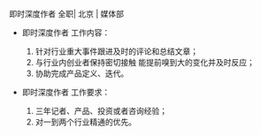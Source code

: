 即时深度作者 全职| 北京 | 媒体部

* 即时深度作者 工作内容：

  1. 针对行业重大事件跟进及时的评论和总结文章；
  1. 与行业内创业者保持密切接触 能提前嗅到大的变化并及时反应；  1. 协助完成产品定义、迭代。	  
  
* 即时深度作者 工作要求：
  
  1. 三年记者、产品、投资或者咨询经验；  1. 对一到两个行业精通的优先。 